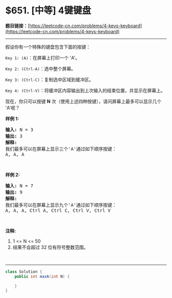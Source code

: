 # $651. [中等] 4键键盘

**题目链接：**[https://leetcode-cn.com/problems/4-keys-keyboard](https://leetcode-cn.com/problems/4-keys-keyboard)

---

<div class="content__1Y2H">
 <div class="notranslate">
  <p>假设你有一个特殊的键盘包含下面的按键：</p> 
  <p><code>Key 1: (A)</code>：在屏幕上打印一个 'A'。</p> 
  <p><code>Key 2: (Ctrl-A)</code>：选中整个屏幕。</p> 
  <p><code>Key 3: (Ctrl-C)</code>：复制选中区域到缓冲区。</p> 
  <p><code>Key 4: (Ctrl-V)</code>：将缓冲区内容输出到上次输入的结束位置，并显示在屏幕上。</p> 
  <p>现在，你只可以按键 <strong>N</strong> 次（使用上述四种按键），请问屏幕上最多可以显示几个 'A'呢？</p> 
  <p><strong>样例 1:</strong></p> 
  <pre class="language-text"><strong>输入:</strong> N = 3
<strong>输出:</strong> 3
<strong>解释:</strong> 
我们最多可以在屏幕上显示三个'A'通过如下顺序按键：
A, A, A
</pre> 
  <p>&nbsp;</p> 
  <p><strong>样例 2:</strong></p> 
  <pre class="language-text"><strong>输入:</strong> N = 7
<strong>输出:</strong> 9
<strong>解释:</strong> 
我们最多可以在屏幕上显示九个'A'通过如下顺序按键：
A, A, A, Ctrl A, Ctrl C, Ctrl V, Ctrl V
</pre> 
  <p>&nbsp;</p> 
  <p><strong>注释:</strong></p> 
  <ol> 
   <li>1 &lt;= N &lt;= 50</li> 
   <li>结果不会超过 32 位有符号整数范围。</li> 
  </ol> 
  <p>&nbsp;</p> 
 </div>
</div>

---

```java
class Solution {
    public int maxA(int N) {
        
    }
}
```